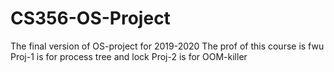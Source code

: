# CS356-OS-Project
The final version of OS-project for 2019-2020 
The prof of this course is fwu
Proj-1 is for process tree and lock
Proj-2 is for OOM-killer
